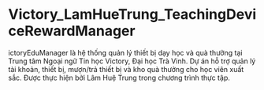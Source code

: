 # Victory_LamHueTrung_TeachingDeviceRewardManager
ictoryEduManager là hệ thống quản lý thiết bị dạy học và quà thưởng tại Trung tâm Ngoại ngữ Tin học Victory, Đại học Trà Vinh. Dự án hỗ trợ quản lý tài khoản, thiết bị, mượn/trả thiết bị và kho quà thưởng cho học viên  xuất sắc. Được thực hiện bởi Lâm Huệ Trung trong chương trình thực tập.
